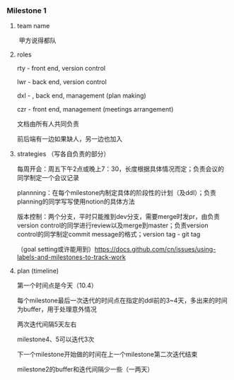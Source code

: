 ### Milestone 1

1. team name

   ​	甲方说得都队

2. roles

   rty - front end, version control

   lwr - back end, version control

   dxl - , back end, management (plan making)

   czr - front end, management (meetings arrangement)

   文档由所有人共同负责

   前后端有一边如果缺人，另一边也加入

3. strategies （写各自负责的部分）

   每周开会：周五下午2点或晚上7：30，长度根据具体情况而定；负责会议的同学制定一个会议记录

   plannning：在每个milestone内制定具体的阶段性的计划（及ddl）；负责planning的同学写写使用notion的具体方法

   版本控制：两个分支，平时只能推到dev分支，需要merge时发pr，由负责version control的同学进行review以及merge到master；负责version control的同学制定commit message的格式；version tag - git tag

   （goal setting或许能用到）https://docs.github.com/cn/issues/using-labels-and-milestones-to-track-work

4. plan (timeline)

   第一个时间点是今天（10.4）

   每个milestone最后一次迭代的时间点在指定的ddl前的3~4天，多出来的时间为buffer，用于处理意外情况

   两次迭代间隔5天左右

   milestone4、5可以迭代3次

   下一个milestone开始做的时间在上一个milestone第二次迭代结束

   milestone2的buffer和迭代间隔少一些（一两天）
